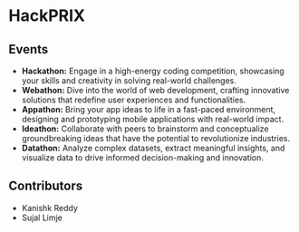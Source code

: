 # HackPRIX

## Events

- **Hackathon:** Engage in a high-energy coding competition, showcasing your skills and creativity in solving real-world challenges.
- **Webathon:** Dive into the world of web development, crafting innovative solutions that redefine user experiences and functionalities.
- **Appathon:** Bring your app ideas to life in a fast-paced environment, designing and prototyping mobile applications with real-world impact.
- **Ideathon:** Collaborate with peers to brainstorm and conceptualize groundbreaking ideas that have the potential to revolutionize industries.
- **Datathon:** Analyze complex datasets, extract meaningful insights, and visualize data to drive informed decision-making and innovation.

## Contributors

- Kanishk Reddy
- Sujal Limje
